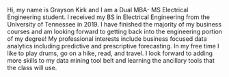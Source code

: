 Hi, my name is Grayson Kirk and I am a Dual MBA- MS Electrical Engineering student. I received my BS in Electrical Engineering from the University of Tennessee in 2019. I have finished the majority of my business courses and am looking forward to getting back into the engineering portion of my degree! My professional interests include business focused data analytics including predictive and prescriptive forecasting. In my free time I like to play drums, go on a hike, read, and travel. I look forward to adding more skills to my data mining tool belt and learning the ancillary tools that the class will use.
